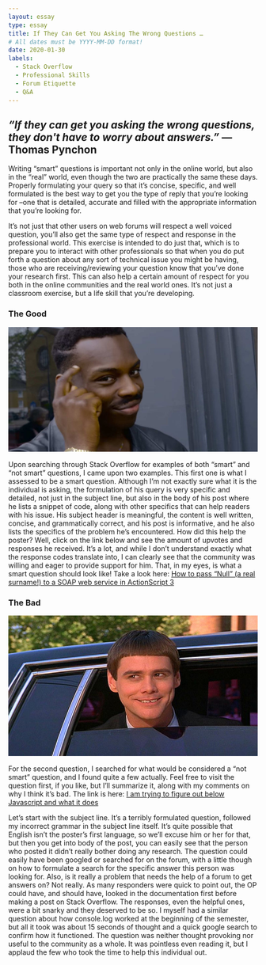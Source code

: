 ```yaml
---
layout: essay
type: essay
title: If They Can Get You Asking The Wrong Questions … 
# All dates must be YYYY-MM-DD format!
date: 2020-01-30
labels:
  - Stack Overflow
  - Professional Skills
  - Forum Etiquette 
  - Q&A
---
```


## *“If they can get you asking the wrong questions, they don't have to worry about answers.”* **― Thomas Pynchon**


Writing “smart” questions is important not only in the online world, but also in the “real” world, even though the two are practically the same these days. Properly formulating your query so that it’s concise, specific, and well formulated is the best way to get you the type of reply that you’re looking for –one that is detailed, accurate and filled with the appropriate information that you’re looking for. 

It’s not just that other users on web forums will respect a well voiced question, you’ll also get the same type of respect and response in the professional world. This exercise is intended to do just that, which is to prepare you to interact with other professionals so that when you do put forth a question about any sort of technical issue you might be having, those who are receiving/reviewing your question know that you’ve done your research first. This can also help a certain amount of respect for you both in the online communities and the real world ones. It’s not just a classroom exercise, but a life skill that you’re developing.

### The Good
<img class="ui fluid image" src="../images/smart.jpg">


Upon searching through Stack Overflow for examples of both “smart” and “not smart” questions, I came upon two examples. This first one is what I assessed to be a smart question. Although I’m not exactly sure what it is the individual is asking, the formulation of his query is very specific and detailed, not just in the subject line, but also in the body of his post where he lists a snippet of code, along with other specifics that can help readers with his issue. His subject header is meaningful, the content is well written, concise, and grammatically correct, and his post is informative, and he also lists the specifics of the problem he’s encountered. How did this help the poster? Well, click on the link below and see the amount of upvotes and responses he received. It’s a lot, and while I don’t understand exactly what the response codes translate into, I can clearly see that the community was willing and eager to provide support for him. That, in my eyes, is what a smart question should look like! 
Take a look here:
<a href = "https://stackoverflow.com/questions/4456438/how-to-pass-null-a-real-surname-to-a-soap-web-service-in-actionscript-3"> How to pass “Null” (a real surname!) to a SOAP web service in ActionScript 3 </a>


### The Bad
<img class="ui fluid image" src="../images/dumb.jpg">

For the second question, I searched for what would be considered a “not smart” question, and I found quite a few actually. Feel free to visit the question first, if you like, but I’ll summarize it, along with my comments on why I think it’s bad. The link is here: <a href= "https://stackoverflow.com/questions/45723965/i-am-trying-to-figure-out-below-javascript-and-what-it-does"> I am trying to figure out below Javascript and what it does </a>

Let’s start with the subject line. It’s a terribly formulated question, followed my incorrect grammar in the subject line itself. It’s quite possible that English isn’t the poster’s first language, so we’ll excuse him or her for that, but then you get into body of the post, you can easily see that the person who posted it didn’t really bother doing any research. The question could easily have been googled or searched for on the forum, with a little though on how to formulate a search for the specific answer this person was looking for. Also, is it really a problem that needs the help of a forum to get answers on? Not really. As many responders were quick to point out, the OP could have, and should have, looked in the documentation first before making a post on Stack Overflow. The responses, even the helpful ones, were a bit snarky and they deserved to be so. I myself had a similar question about how console.log worked at the beginning of the semester, but all it took was about 15 seconds of thought and a quick google search to confirm how it functioned. The question was neither thought provoking nor useful to the community as a whole. It was pointless even reading it, but I applaud the few who took the time to help this individual out.
